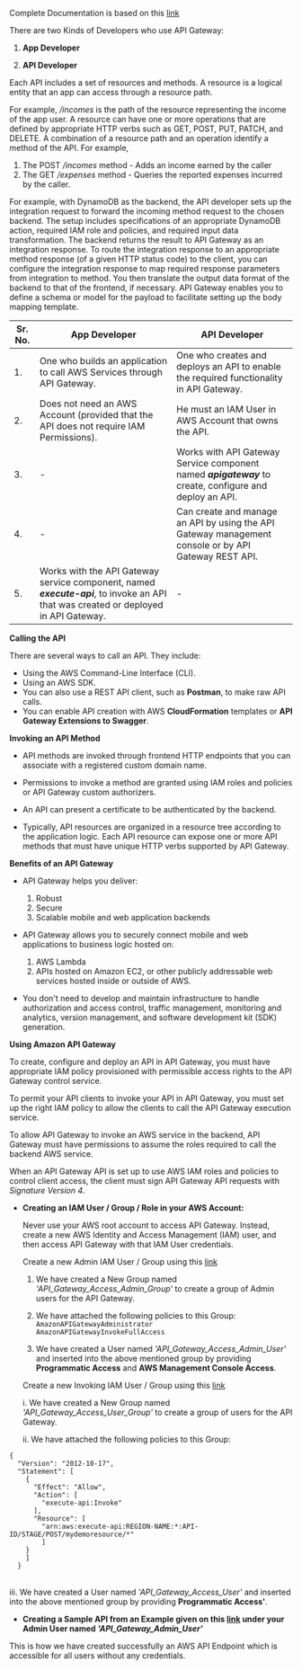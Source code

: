 Complete Documentation is based on this [link](http://docs.aws.amazon.com/apigateway/latest/developerguide/welcome.html)

There are two Kinds of Developers who use API Gateway:

1. **App Developer**

2. **API Developer**

Each API includes a set of resources and methods. A resource is a logical entity that an app can access through a resource path.

For example, <i>/incomes</i> is the path of the resource representing the income of the app user. A resource can have one or more operations that are defined by appropriate HTTP verbs such as GET, POST, PUT, PATCH, and DELETE. A combination of a resource path and an operation identify a method of the API. For example,
1.	The POST <i>/incomes</i> method - Adds an income earned by the caller
2.	The GET <i>/expenses</i> method - Queries the reported expenses incurred by the caller.

For example, with DynamoDB as the backend, the API developer sets up the integration request to forward the incoming method request to the chosen backend. The setup includes specifications of an appropriate DynamoDB action, required IAM role and policies, and required input data transformation. The backend returns the result to API Gateway as an integration response. To route the integration response to an appropriate method response (of a given HTTP status code) to the client, you can configure the integration response to map required response parameters from integration to method. You then translate the output data format of the backend to that of the frontend, if necessary. API Gateway enables you to define a schema or model for the payload to facilitate setting up the body mapping template.


|Sr. No.| App Developer | API Developer|
|-------| ------------- | -------------|
| 1. | One who builds an application to call AWS Services through API Gateway. | One who creates and deploys an API to enable the required functionality in 	API Gateway.
| 2. | Does not need an AWS Account (provided that the API does not require IAM Permissions).      |   He must an IAM User in AWS Account that owns the API.
| 3. | -      |    Works with API Gateway Service component named <i><b>apigateway</b></i> to create, configure and deploy an API.
| 4. | -      |   Can create and manage an API by using the API Gateway management console or by API Gateway REST API.
| 5. | Works with the API Gateway service component, named <i><b>execute-api</b></i>, to invoke an API that was created or deployed in API Gateway.      |   -


**Calling the API**

There are several ways to call an API. They include:
* Using the AWS Command-Line Interface (CLI).
* Using an AWS SDK.
* You can also use a REST API client, such as <b>Postman</b>, to make raw API calls.
* You can enable API creation with AWS <b>CloudFormation</b> templates or <b>API Gateway Extensions to Swagger</b>.


**Invoking an API Method**

* API methods are invoked through frontend HTTP endpoints that you can associate with a registered custom domain name.

* Permissions to invoke a method are granted using IAM roles and policies or API Gateway custom authorizers.

* An API can present a certificate to be authenticated by the backend.

* Typically, API resources are organized in a resource tree according to the application logic. Each API resource can expose one or more API methods that must have unique HTTP verbs supported by API Gateway.

**Benefits of an API Gateway**
* API Gateway helps you deliver:
  1.  Robust
  2.  Secure
  3.  Scalable mobile and web application backends


* API Gateway allows you to securely connect mobile and web applications to business logic hosted on:
  1.  AWS Lambda
  2.  APIs hosted on Amazon EC2, or other publicly addressable web services hosted inside or outside of AWS.


* You don't need to develop and maintain infrastructure to handle authorization and access control, traffic management, monitoring and analytics, version management, and software development kit (SDK) generation.


**Using Amazon API Gateway**

To create, configure and deploy an API in API Gateway, you must have appropriate IAM policy provisioned with permissible access rights to the API Gateway control service.

To permit your API clients to invoke your API in API Gateway, you must set up the right IAM policy to allow the clients to call the API Gateway execution service.

To allow API Gateway to invoke an AWS service in the backend, API Gateway must have permissions to assume the roles required to call the backend AWS service.

When an API Gateway API is set up to use AWS IAM roles and policies to control client access, the client must sign API Gateway API requests with <i>Signature Version 4</i>.

* <b>Creating an IAM User / Group / Role in your AWS Account:</b>

  Never use your AWS root account to access API Gateway. Instead, create a new AWS Identity and Access Management (IAM) user, and then access API Gateway with that IAM User credentials.

  Create a new Admin IAM User / Group using this [link](http://docs.aws.amazon.com/apigateway/latest/developerguide/setting-up.html)

  1.  We have created a New Group named <i>'API_Gateway_Access_Admin_Group'</i> to create a group of Admin users for the API Gateway.

  2.  We have attached the following policies to this Group:
  <br/>```AmazonAPIGatewayAdministrator```
  <br/>```AmazonAPIGatewayInvokeFullAccess```

  3.  We have created a User named <i>'API_Gateway_Access_Admin_User'</i> and inserted into the above mentioned group by providing <b>Programmatic Access</b> and <b>AWS Management Console Access</b>.

  Create a new Invoking IAM User / Group using this [link](http://docs.aws.amazon.com/apigateway/latest/developerguide/api-gateway-iam-policy-examples-for-api-execution.html)

  i.  We have created a New Group named <i>'API_Gateway_Access_User_Group'</i> to create a group of users for the API Gateway.

  ii.  We have attached the following policies to this Group:
  <br/>
```
{
  "Version": "2012-10-17",
  "Statement": [
    {
      "Effect": "Allow",
      "Action": [
        "execute-api:Invoke"
      ],
      "Resource": [
        "arn:aws:execute-api:REGION-NAME:*:API-ID/STAGE/POST/mydemoresource/*"
        ]
    }
    ]
  }
```
<br/>
    iii. We have created a User named <i>'API_Gateway_Access_User'</i> and inserted into the above mentioned group by providing <b>Programmatic Access'</b>.




* <b>Creating a Sample API from an Example given on this [link](http://docs.aws.amazon.com/apigateway/latest/developerguide/api-gateway-create-api-from-example.html) under your Admin User named <i>'API_Gateway_Admin_User'</i></b>





This is how we have created successfully an AWS API Endpoint which is accessible for all users without any credentials.
